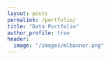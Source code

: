 ```yaml
---
layout: posts
permalink: /portfolio/
title: "Data Portfolio"
author_profile: true
header:
  image: "/images/mlbanner.png"
---
```



